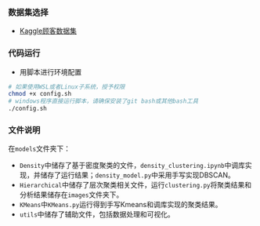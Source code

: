 ### 数据集选择
- [Kaggle顾客数据集](https://www.kaggle.com/datasets/imakash3011/customer-personality-analysis/data)

### 代码运行
- 用脚本进行环境配置
```bash
# 如果使用WSL或者Linux子系统，授予权限
chmod +x config.sh
# windows程序直接运行脚本，请确保安装了git bash或其他bash工具
./config.sh
```

### 文件说明
在`models`文件夹下：
- `Density`中储存了基于密度聚类的文件，`density_clustering.ipynb`中调库实现，并储存了运行结果；`density_model.py`中采用手写实现DBSCAN。
- `Hierarchical`中储存了层次聚类相关文件，运行`clustering.py`将聚类结果和分析结果储存在`images`文件夹下。
- `KMeans`中`KMeans.py`运行得到手写Kmeans和调库实现的聚类结果。
- `utils`中储存了辅助文件，包括数据处理和可视化。